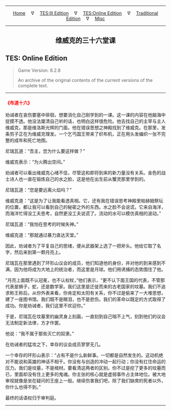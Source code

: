 
---

<!-- Jekyll Page Links -->

<center>
<a href="../../../../index.html">Home</a>
&emsp;&nabla;&emsp;
<a href="../../../index-tes3.html">TES:III Edition</a>
&emsp;&nabla;&emsp;
<a href="../../../index-teso.html">TES:Online Edition</a>
&emsp;&nabla;&emsp;
<a href="../../../index-traditional.html">Traditional Edition</a>
&emsp;&nabla;&emsp;
<a href="../../../index-misc.html">Misc</a>
</center>

<!-- Markdown Body Below: -->

---

<center>
<h2><span style="font-family:Georgia">维威克的三十六堂课</span></h2>
</center>

## TES: Online Edition

> Game Version: 8.2.8
>
> An archive of the original contents of the current versions of the complete text.

---

#### <span style="color:red">《布道十六》</span>

劝诫者在哀伤要塞中徘徊，想要消化自己刚学到的一课。这一课的内容在他脑海中捉摸不透。他没法厘清自己听的话，也明白这样很危险。他去找自己的主宰与主人维威克，那是维洛斯光辉的门面。他在错误思想之神殿找到了维威克。在那里，发条剪子正在为维威克理发。一个乞丐国王带来了织布机，正在用头发编织一张不完整的成年和死亡地图。

尼瑞瓦道：“吾主，您为什么要这样做？”

维威克表示：“为火腾出空间。”

劝诫者可以看出维威克心绪不佳，尽管这和即将到来的新力量没有关系。金色的战士诗人也一直在锻炼自己的水之脸，这是他在出生前从蟹灵那里学到的。

尼瑞瓦道：“您是要远离火焰吗？”

维威克道：“这是为了让我能看透真相。它，还有我在错误思考神殿里帕赫姆祭坛的位置，都让我可以看到自己的秘密之外的东西。水之脸不会说谎。它来自海洋，而海洋忙得没工夫思考，自然更没工夫说谎了。流动的水可以模仿真相的波动。”

尼瑞瓦道：“我怕在思考的时候失神。”

维威克道：“那就通过暴力直达天堂。”

因此，劝诫者为了平复自己的思绪，便从武器架上选了一把斧头。他给它取了名字，然后来到第一颗月亮上。

尼瑞瓦在那里遇到了环形山议会的成员，他们知道他的身份，并对他的到来感到不满，因为他将成为大地上的统治者，而这里是月球。他们用诱捕的态势围住了他。

“月亮上面既不认冠冕，也不认权杖，”他们表示，“更不认下面王国的代表，不管那代表是狮子，蛇，还是数学家。我们这里是迁徙而来的古老国家的坟墓。我们不追求称王称后。从你外表来看，你肯定和太阳有关系，你不过是偷来了一大堆思想，建了一座图书馆。我们既不是眼泪，也不是悲伤。我们的革命以既定的方式取得了成功。你是劝诫者，我们这里不欢迎你。”

于是，尼瑞瓦在坟墓里的幽灵身上刻画，一直刻到自己喘不上气，刻到他们的议会无法制定新法律，方才作罢。

他说：“我不属于那些灭亡的奴隶。”

在劝诫者的猛攻之下，幸存的议会成员寥寥无几。

一个幸存的环形山表示：“占有不是什么新鲜事。一切都是自然发生的。这动机绝对不能说和英雄的神话不相干。你没有与创造的冲动一起行动；你没有扛住命运的压力。我们是坟墓，不是棺材。要看清这两者的区别。你不过是挖了更多的坟墓而已，里面却没有住上更多的鬼魂。你主张的核心就是虚弱事件占主体地位。被大地审视就像是坐在疑问的王座上一般。继续伤害我们吧，除了我们缺席的死者以外，你什么也得不到。”

最终的话语权归于审判庭。

---
